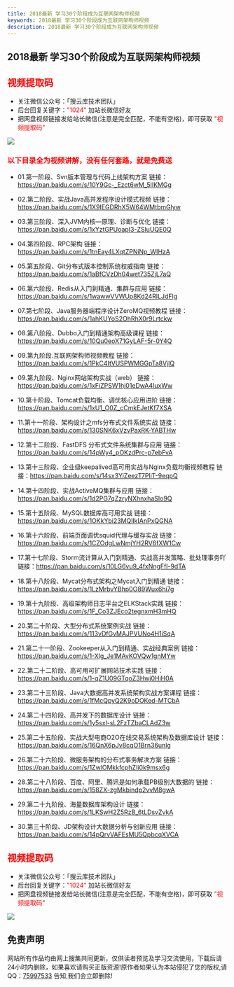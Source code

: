 ```yaml
---
title: 2018最新 学习30个阶段成为互联网架构师视频
keywords: 2018最新 学习30个阶段成为互联网架构师视频
description: 2018最新 学习30个阶段成为互联网架构师视频
---
```


## 2018最新 学习30个阶段成为互联网架构师视频

## <span style="color: #FF0000;">视频提取码</span>

- 关注微信公众号：「搜云库技术团队」
- 后台回复关键字：<span style="color: #FF0000;">"1024"</span> 加站长微信好友
- 把网盘视频链接发给站长微信(注意是完全匹配，不能有空格)，即可获取 <span style="color: #FF0000;">"视频提取码"</span>

![][1]

[1]: https://team.souyunku.com/img/souyunku.png

### <span style="color: #FF0000;">以下目录全为视频讲解，没有任何套路，就是免费送</span>

- 01.第一阶段、Svn版本管理与代码上线架构方案
链接：https://pan.baidu.com/s/10Y9Gc-_Ezct6wM_5IlKMGg

- 02.第二阶段、实战Java高并发程序设计模式视频
链接：https://pan.baidu.com/s/1X9IEGDRhX5W64WMtbmGlyw

- 03.第三阶段、深入JVM内核—原理、诊断与优化
链接：https://pan.baidu.com/s/1xYztGPUoapI3-ZSluUQE0Q

- 04.第四阶段、RPC架构
链接：https://pan.baidu.com/s/1tnEay4LXqtZPNiNp_WIHzA

- 05.第五阶段、Git分布式版本控制系统权威指南
链接：https://pan.baidu.com/s/1aBfCVzDh04wet735ZjL7aQ

- 06.第六阶段、Redis从入门到精通、集群与应用
链接：https://pan.baidu.com/s/1wawwVVWUp8Kd24RlLJdFlg

- 07.第七阶段、Java服务器端程序设计ZeroMQ视频教程
链接：https://pan.baidu.com/s/1ahKUYoS2OhRhX0r9Lrtckw

- 08.第八阶段、Dubbo入门到精通架构高级课程
链接：https://pan.baidu.com/s/10Qu0eoX71GyLAF-5r-0Y4Q

- 09.第九阶段.互联网架构师视频教程
链接：https://pan.baidu.com/s/1PkC4ItVUSPWMGGpTa8VjlQ

- 09.第九阶段、Nginx网站架构实战（web）
链接：https://pan.baidu.com/s/1xFiZPSW1hj01eDwA4IuxWw

- 10.第十阶段、Tomcat负载均衡、调优核心应用进阶
链接：https://pan.baidu.com/s/1xU1_O0Z_cCmkEJetKf7XSA

- 11.第十一阶段、架构设计之mfs分布式文件系统实战
链接：https://pan.baidu.com/s/130SNK6xVzvPaxRK-YABTHw

- 12.第十二阶段、FastDFS 分布式文件系统集群与应用
链接：https://pan.baidu.com/s/14pWy4_pOKzdPrc-p7ebFvA

- 13.第十三阶段、企业级keepalived高可用实战与Nginx负载均衡视频教程
链接：https://pan.baidu.com/s/14sx3YiZeezT7PliT-9eqpQ

- 14.第十四阶段、实战ActiveMQ集群与应用
链接：https://pan.baidu.com/s/1d2PG7qZzryNXhnxhaSIo9Q

- 15.第十五阶段、MySQL数据库高可用实战
链接：https://pan.baidu.com/s/1OKkYbi23MQlIkIAnPxQGNA

- 16.第十六阶段、前端页面调优squid代理与缓存实战
链接：https://pan.baidu.com/s/1CZOdgLwNmjYH2RV6fXW1Cw

- 17.第十七阶段、Storm流计算从入门到精通、实战高并发策略、批处理事务吖
链接：https://pan.baidu.com/s/10LG6vu9_4fxNngFfl-9dTA

- 18.第十八阶段、Mycat分布式架构之Mycat入门到精通
链接：https://pan.baidu.com/s/1LzMrbvYBhp0O89Wux6hi7g

- 19.第十九阶段、高级架构师日志平台之ELKStack实践
链接：https://pan.baidu.com/s/1F_Co3ZJEco2tegnxmH3mHQ

- 20.第二十阶段、大型分布式系统案例实战
链接：https://pan.baidu.com/s/113vDfGvMAJPVUNo4H1iSqA

- 21.第二十一阶段、Zookeeper从入门到精通、实战经典案例
链接：https://pan.baidu.com/s/1-Xlg_Je1MAvKOVQw1gnMYw

- 22.第二十二阶段、高可用可扩展网站技术实践
链接：https://pan.baidu.com/s/1-qZ1U09GTqoZ3Hwj0HiH0A

- 23.第二十三阶段、Java大数据高并发系统架构实战方案课程
链接：https://pan.baidu.com/s/1fMcQpyQ2K9oDOKed-MTCbA

- 24.第二十四阶段、高并发下的数据库设计
链接：https://pan.baidu.com/s/1y5sxl-sL2FzTZbaCLAdZ3w

- 25.第二十五阶段、实战大型电商O2O在线交易系统架构及数据库设计
链接：https://pan.baidu.com/s/16QnX6pJv8cqO1Brn36unlg

- 26.第二十六阶段、微服务架构的分布式事务解决方案
链接：https://pan.baidu.com/s/1ZwlOMkkfcphZIi0k9msx6g

- 28.第二十八阶段、百度、阿里、腾讯是如何承载PB级别大数据的
链接：https://pan.baidu.com/s/158ZX-zgMkbindp2vvM8gwA

- 29.第二十九阶段、海量数据库架构设计
链接：https://pan.baidu.com/s/1LKSwH2Z5RzB_6tLDsvZvkA

- 30.第三十阶段、JD架构设计大数据分析与创新应用
链接：https://pan.baidu.com/s/14pQrvVAFEsMU5QpbcqXVCA

## <span style="color: #FF0000;">视频提取码</span>

- 关注微信公众号：「搜云库技术团队」
- 后台回复关键字：<span style="color: #FF0000;">"1024"</span> 加站长微信好友
- 把网盘视频链接发给站长微信(注意是完全匹配，不能有空格)，即可获取 <span style="color: #FF0000;">"视频提取码"</span>

![][1]

[1]: https://team.souyunku.com/img/souyunku.jpg

## 免责声明

网站所有作品均由网上搜集共同更新，仅供读者预览及学习交流使用，下载后请24小时内删除，如果喜欢请购买正版资源!原作者如果认为本站侵犯了您的版权,请QQ：<a href="http://wpa.qq.com/msgrd?v=3&uin=75997533&menu=yes" class="qq">75997533</a> 告知,我们会立即删除!